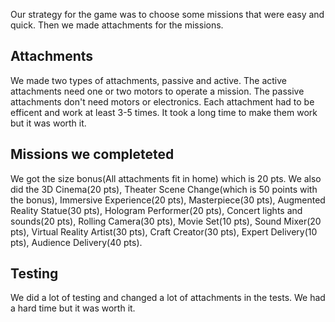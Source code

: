 Our strategy for the game was to choose some missions that were easy and quick. Then we made attachments for the missions. 
## Attachments

We made two types of attachments, passive and active. The active attachments need one or two motors to operate a mission. The passive attachments don't need motors or electronics.
Each attachment had to be efficent and work at least 3-5 times. It took a long time to make them work but it was worth it.

## Missions we completeted

We got the size bonus(All attachments fit in home) which is 20 pts. We also did the 3D Cinema(20 pts), Theater Scene Change(which is 50 points with the bonus), Immersive Experience(20 pts), Masterpiece(30 pts), 
Augmented Reality Statue(30 pts), Hologram Performer(20 pts), Concert lights and sounds(20 pts), Rolling Camera(30 pts), Movie Set(10 pts), Sound Mixer(20 pts), Virtual Reality Artist(30 pts), Craft Creator(30 pts), 
Expert Delivery(10 pts), Audience Delivery(40 pts).

## Testing

We did a lot of testing and changed a lot of attachments in the tests. We had a hard time but it was worth it.

